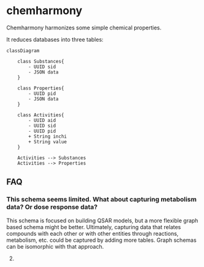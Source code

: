 # chemharmony
Chemharmony harmonizes some simple chemical properties.

It reduces databases into three tables:

```mermaid
classDiagram

    class Substances{
        - UUID sid
        - JSON data
    }

    class Properties{
        - UUID pid
        - JSON data
    }

    class Activities{
        - UUID aid 
        - UUID sid
        - UUID pid
        + String inchi
        + String value
    }

    Activities --> Substances
    Activities --> Properties

```

## FAQ
### This schema seems limited. What about capturing metabolism data? Or dose response data? 
This schema is focused on building QSAR models, but a more flexible graph based schema might be better. Ultimately, capturing data that relates compounds with each other or with other entities through reactions, metabolism, etc. could be captured by adding more tables. Graph schemas can be isomorphic with that approach.

2. 